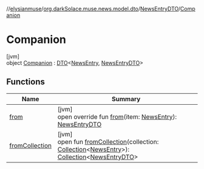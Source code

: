 //[elysianmuse](../../../../index.md)/[org.darkSolace.muse.news.model.dto](../../index.md)/[NewsEntryDTO](../index.md)/[Companion](index.md)

# Companion

[jvm]\
object [Companion](index.md) : [DTO](../../../org.darkSolace.muse/-d-t-o/index.md)&lt;[NewsEntry](../../../org.darkSolace.muse.news.model/-news-entry/index.md), [NewsEntryDTO](../index.md)&gt;

## Functions

| Name | Summary |
|---|---|
| [from](from.md) | [jvm]<br>open override fun [from](from.md)(item: [NewsEntry](../../../org.darkSolace.muse.news.model/-news-entry/index.md)): [NewsEntryDTO](../index.md) |
| [fromCollection](index.md#1305598857%2FFunctions%2F-1216412040) | [jvm]<br>open fun [fromCollection](index.md#1305598857%2FFunctions%2F-1216412040)(collection: [Collection](https://kotlinlang.org/api/latest/jvm/stdlib/kotlin.collections/-collection/index.html)&lt;[NewsEntry](../../../org.darkSolace.muse.news.model/-news-entry/index.md)&gt;): [Collection](https://kotlinlang.org/api/latest/jvm/stdlib/kotlin.collections/-collection/index.html)&lt;[NewsEntryDTO](../index.md)&gt; |

